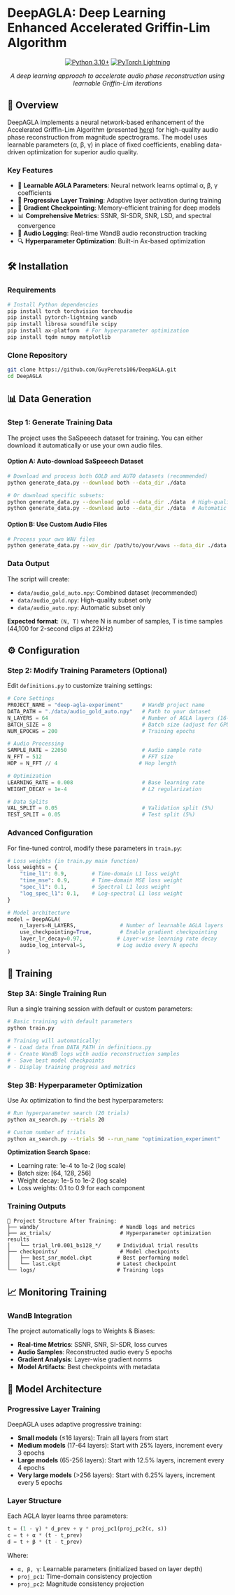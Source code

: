 # DeepAGLA: Deep Learning Enhanced Accelerated Griffin-Lim Algorithm

<div align="center">

[![Python 3.10+](https://img.shields.io/badge/python-3.8+-blue.svg)](https://www.python.org/downloads/)
[![PyTorch Lightning](https://img.shields.io/badge/PyTorch%20Lightning-1.8+-orange.svg)](https://pytorch-lightning.readthedocs.io/)

*A deep learning approach to accelerate audio phase reconstruction using learnable Griffin-Lim iterations*

</div>

## 📖 Overview

DeepAGLA implements a neural network-based enhancement of the Accelerated Griffin-Lim Algorithm (presented [here](https://arxiv.org/pdf/2306.12504)) for high-quality audio phase reconstruction from magnitude spectrograms. The model uses learnable parameters (α, β, γ) in place of fixed coefficients, enabling data-driven optimization for superior audio quality.

### Key Features

- 🧠 **Learnable AGLA Parameters**: Neural network learns optimal α, β, γ coefficients
- 🔄 **Progressive Layer Training**: Adaptive layer activation during training
- 💾 **Gradient Checkpointing**: Memory-efficient training for deep models
- 📊 **Comprehensive Metrics**: SSNR, SI-SDR, SNR, LSD, and spectral convergence
- 🎵 **Audio Logging**: Real-time WandB audio reconstruction tracking
- 🔍 **Hyperparameter Optimization**: Built-in Ax-based optimization

## 🛠️ Installation

### Requirements

```bash
# Install Python dependencies
pip install torch torchvision torchaudio
pip install pytorch-lightning wandb
pip install librosa soundfile scipy
pip install ax-platform  # For hyperparameter optimization
pip install tqdm numpy matplotlib
```

### Clone Repository

```bash
git clone https://github.com/GuyPerets106/DeepAGLA.git
cd DeepAGLA
```

## 📊 Data Generation

### Step 1: Generate Training Data

The project uses the SaSpeeech dataset for training. You can either download it automatically or use your own audio files.

#### Option A: Auto-download SaSpeeech Dataset

```bash
# Download and process both GOLD and AUTO datasets (recommended)
python generate_data.py --download both --data_dir ./data

# Or download specific subsets:
python generate_data.py --download gold --data_dir ./data  # High-quality subset
python generate_data.py --download auto --data_dir ./data  # Automatic subset
```

#### Option B: Use Custom Audio Files

```bash
# Process your own WAV files
python generate_data.py --wav_dir /path/to/your/wavs --data_dir ./data
```

### Data Output

The script will create:
- `data/audio_gold_auto.npy`: Combined dataset (recommended)
- `data/audio_gold.npy`: High-quality subset only
- `data/audio_auto.npy`: Automatic subset only

**Expected format**: `(N, T)` where N is number of samples, T is time samples (44,100 for 2-second clips at 22kHz)

## ⚙️ Configuration

### Step 2: Modify Training Parameters (Optional)

Edit `definitions.py` to customize training settings:

```python
# Core Settings
PROJECT_NAME = "deep-agla-experiment"      # WandB project name
DATA_PATH = "./data/audio_gold_auto.npy"   # Path to your dataset
N_LAYERS = 64                              # Number of AGLA layers (16-256)
BATCH_SIZE = 8                             # Batch size (adjust for GPU memory)
NUM_EPOCHS = 200                           # Training epochs

# Audio Processing
SAMPLE_RATE = 22050                        # Audio sample rate
N_FFT = 512                                # FFT size
HOP = N_FFT // 4                          # Hop length

# Optimization
LEARNING_RATE = 0.008                      # Base learning rate
WEIGHT_DECAY = 1e-4                        # L2 regularization

# Data Splits
VAL_SPLIT = 0.05                           # Validation split (5%)
TEST_SPLIT = 0.05                          # Test split (5%)
```

### Advanced Configuration

For fine-tuned control, modify these parameters in `train.py`:

```python
# Loss weights (in train.py main function)
loss_weights = {
    "time_l1": 0.9,        # Time-domain L1 loss weight
    "time_mse": 0.9,       # Time-domain MSE loss weight  
    "spec_l1": 0.1,        # Spectral L1 loss weight
    "log_spec_l1": 0.1,    # Log-spectral L1 loss weight
}

# Model architecture
model = DeepAGLA(
    n_layers=N_LAYERS,              # Number of learnable AGLA layers
    use_checkpointing=True,         # Enable gradient checkpointing
    layer_lr_decay=0.97,           # Layer-wise learning rate decay
    audio_log_interval=5,          # Log audio every N epochs
)
```

## 🚀 Training

### Step 3A: Single Training Run

Run a single training session with default or custom parameters:

```bash
# Basic training with default parameters
python train.py

# Training will automatically:
# - Load data from DATA_PATH in definitions.py
# - Create WandB logs with audio reconstruction samples
# - Save best model checkpoints
# - Display training progress and metrics
```

### Step 3B: Hyperparameter Optimization

Use Ax optimization to find the best hyperparameters:

```bash
# Run hyperparameter search (20 trials)
python ax_search.py --trials 20

# Custom number of trials
python ax_search.py --trials 50 --run_name "optimization_experiment"
```

**Optimization Search Space:**
- Learning rate: 1e-4 to 1e-2 (log scale)
- Batch size: [64, 128, 256]
- Weight decay: 1e-5 to 1e-2 (log scale)
- Loss weights: 0.1 to 0.9 for each component

### Training Outputs

```
📁 Project Structure After Training:
├── wandb/                          # WandB logs and metrics
├── ax_trials/                      # Hyperparameter optimization results
│   └── trial_lr0.001_bs128_*/     # Individual trial results
├── checkpoints/                    # Model checkpoints
│   ├── best_snr_model.ckpt        # Best performing model
│   └── last.ckpt                  # Latest checkpoint
└── logs/                          # Training logs
```

## 📈 Monitoring Training

### WandB Integration

The project automatically logs to Weights & Biases:

- **Real-time Metrics**: SSNR, SNR, SI-SDR, loss curves
- **Audio Samples**: Reconstructed audio every 5 epochs
- **Gradient Analysis**: Layer-wise gradient norms
- **Model Artifacts**: Best checkpoints with metadata

## 🎯 Model Architecture

### Progressive Layer Training

DeepAGLA uses adaptive progressive training:

- **Small models** (≤16 layers): Train all layers from start
- **Medium models** (17-64 layers): Start with 25% layers, increment every 3 epochs
- **Large models** (65-256 layers): Start with 12.5% layers, increment every 4 epochs
- **Very large models** (>256 layers): Start with 6.25% layers, increment every 5 epochs

### Layer Structure

Each AGLA layer learns three parameters:
```python
t = (1 - γ) * d_prev + γ * proj_pc1(proj_pc2(c, s))
c = t + α * (t - t_prev)  
d = t + β * (t - t_prev)
```

Where:
- `α, β, γ`: Learnable parameters (initialized based on layer depth)
- `proj_pc1`: Time-domain consistency projection
- `proj_pc2`: Magnitude consistency projection
